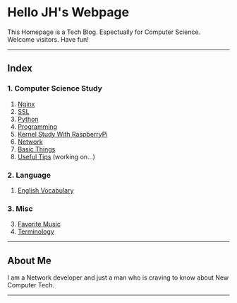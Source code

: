 <link rel="shortcut icon" href="favicon/favicon.ico">
<link rel="stylesheet" type="text/css" media="all" href="https://shlomo90.github.io/homepage.css" />

# Hello JH's Webpage

This Homepage is a Tech Blog. Espectually for Computer Science.  
Welcome visitors. Have fun!

---

## Index

### 1. Computer Science Study

1. [Nginx](nginx/index.md)
2. [SSL](ssl/index.md)
3. [Python](/python_study/index.md)
4. [Programming](programming/index.md)
5. [Kernel Study With RaspberryPi](/kernel_raspberry/index.md)
6. [Network](/network/index.md)
7. [Basic Things](basic.md)
8. [Useful Tips](tips/index.md) (working on...)

### 2. Language

1. [English Vocabulary](vocabulary.md)

### 3. Misc

3. [Favorite Music](music.md)
4. [Terminology](terminology.md)

---

## About Me

I am a Network developer and just a man who is craving to know about New Computer Tech.  

---

